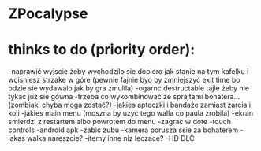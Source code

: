 # ZPocalypse
# thinks to do (priority order):
-naprawić wyjscie żeby wychodzilo sie dopiero jak stanie na tym kafelku i wcisniesz strzake w góre (pewnie fajnie byo by zmniejszyć exit time bo bdzie sie wydawalo jak by gra zmulila)
-ogarnc destructable tajle żeby nie tykać już sie gówna
-trzeba co wykombinować ze sprajtami bohatera... (zombiaki chyba moga zostać?)
-jakies apteczki i bandaże zamiast żarcia i koli
-jakies main menu (moszna by uzyc tego walla co paula zrobila)
-ekran smierdzi z restartem albo powrotem do menu
-zagrac w dote
-touch controls
-android apk
-zabic zubu
-kamera porusza ssie za bohaterem
-jakas walka nareszcie?
-itemy inne niz leczace?
-HD DLC

